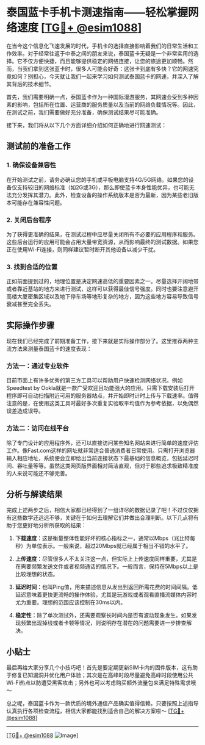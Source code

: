 # 泰国蓝卡手机卡测速指南——轻松掌握网络速度 [[TG💪+ @esim1088](https://t.me/s/esim1088)]

在当今这个信息化飞速发展的时代，手机卡的选择直接影响着我们的日常生活和工作效率。对于经常往返于中泰之间的朋友来说，泰国蓝卡无疑是一个非常实用的选择。它不仅方便快捷，而且能够提供稳定的网络连接，让您的旅途更加顺畅。然而，当我们拿到这张蓝卡时，很多人可能会好奇：这张卡到底有多快？它的网速究竟如何？别担心，今天就让我们一起来学习如何测试泰国蓝卡的网速，并深入了解其背后的技术细节。

首先，我们需要明确一点，泰国蓝卡作为一种国际漫游服务，其网速会受到多种因素的影响，包括所在位置、运营商的服务质量以及当前的网络负载情况等。因此，在测试之前，我们需要做好充分准备，确保测试结果尽可能准确。

接下来，我们将从以下几个方面详细介绍如何正确地进行网速测试：

## 测试前的准备工作

### 1. 确保设备兼容性
在开始测试之前，请务必确认您的手机或平板电脑支持4G/5G网络。如果您的设备仅支持较旧的网络标准（如2G或3G），那么即使蓝卡本身性能优异，也可能无法充分发挥其潜力。此外，检查设备的操作系统版本是否为最新，因为某些老旧版本可能存在兼容性问题。

### 2. 关闭后台程序
为了获得更准确的结果，在测试过程中应尽量关闭所有不必要的应用程序和服务。这些后台运行的应用可能会占用大量带宽资源，从而影响最终的测试数据。如果您正在使用Wi-Fi连接，则同样建议暂时断开其他设备以减少干扰。

### 3. 找到合适的位置
正如前面提到过的，地理位置是决定网速高低的重要因素之一。尽量选择开阔地带或者靠近基站的地方来进行测试，这样可以获得最佳信号强度。同时也要注意避开高楼大厦密集区域以及地下停车场等地形复杂的地方，因为这些地方容易导致信号衰减甚至完全丢失。

## 实际操作步骤

现在我们已经完成了前期准备工作，接下来就是实际操作部分了。这里推荐两种主流方法来测量泰国蓝卡的速度表现：

### 方法一：通过专业软件
目前市面上有许多优秀的第三方工具可以帮助用户快速检测网络状况。例如Speedtest by Ookla就是一款广受欢迎且功能强大的应用。只需下载安装后打开程序即可自动扫描附近可用的服务器站点，并开始即时计时上传与下载速率。值得注意的是，在使用这类工具时最好多次重复实验取平均值作为参考依据，以免偶然误差造成误导。

### 方法二：访问在线平台
除了专门设计的应用程序外，还可以直接访问某些知名网站来进行简单的速度评估工作。像Fast.com这样的网址就非常适合普通消费者日常使用。只需打开浏览器输入相应地址，系统便会立即给出当前连接状态下最基础的信息概览，包括延迟时间、吞吐量等等。虽然这类网页版界面相对简洁直观，但对于那些追求极致精准度的人来说可能还不够完善。

## 分析与解读结果

完成上述两步之后，相信大家都已经得到了一组详尽的数据记录了吧！不过仅仅拥有这些数字还远远不够，关键在于如何去理解它们并做出合理判断。以下几点将有助于您更好地分析所获取的结果：

1. **下载速度**：这是衡量整体性能好坏的核心指标之一，通常以Mbps（兆比特每秒）为单位表示。一般来说，超过20Mbps就已经属于相当不错的水平了。
   
2. **上传速度**：尽管很多人不太关注这一点，但实际上上传速度同样重要，尤其是在需要频繁发送文件或者视频通话的情况下。一般而言，保持在5Mbps以上是比较理想的状态。

3. **延迟时间**：也叫Ping值，用来描述信息从发出到返回所需花费的时间间隔。低延迟意味着更快更流畅的操作体验，尤其是玩游戏或者观看直播流媒体内容时尤为重要。理想的范围应该控制在30ms以内。

4. **稳定性**：除了单次测试外，还需要观察长时间内是否有波动现象发生。如果发现频繁出现掉线或者卡顿等情况，则说明存在潜在的问题需要进一步排查解决。

## 小贴士

最后再给大家分享几个小技巧吧！首先是要定期更新SIM卡内的固件版本，这有助于修复已知漏洞并优化用户体验；其次是在高峰时段尽量避免高峰时段使用公共Wi-Fi热点以防遭受黑客攻击；另外也可以考虑购买额外流量包来满足特殊需求哦～

总之呢，泰国蓝卡作为一款优质的境外通信产品确实值得信赖。只要按照上述指导认真执行各项检查流程，相信大家都能找到适合自己的解决方案啦～ [[TG💪+ @esim1088](https://t.me/s/esim1088)]

---

[[TG💪+ @esim1088](https://t.me/s/esim1088) ![Image](https://i.postimg.cc/4NQfJmqS/Snipaste-2025-05-13-00-14-12.png)]